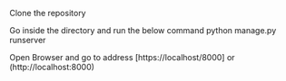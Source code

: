 Clone the repository

Go inside the directory and run the below command
    python manage.py runserver

Open Browser and go to address
    [https://localhost/8000] or (http://localhost:8000)
